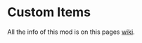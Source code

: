 Custom Items
===========


All the info of this mod is on this pages [wiki](http://www.otho.me/mods/customitems/index.php?title=Main_Page).
